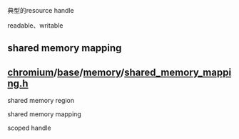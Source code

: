 典型的resource handle

readable、writable







## shared memory mapping

## [chromium](https://github.com/chromium/chromium)/[base](https://github.com/chromium/chromium/tree/master/base)/[memory](https://github.com/chromium/chromium/tree/master/base/memory)/**[shared_memory_mapping.h](https://github.com/chromium/chromium/blob/master/base/memory/shared_memory_mapping.h)**

shared memory region

shared memory mapping

scoped handle





